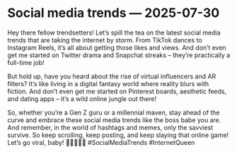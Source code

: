 # Social media trends — 2025-07-30

Hey there fellow trendsetters! Let’s spill the tea on the latest social media trends that are taking the internet by storm. From TikTok dances to Instagram Reels, it’s all about getting those likes and views. And don’t even get me started on Twitter drama and Snapchat streaks – they’re practically a full-time job!

But hold up, have you heard about the rise of virtual influencers and AR filters? It’s like living in a digital fantasy world where reality blurs with fiction. And don’t even get me started on Pinterest boards, aesthetic feeds, and dating apps – it’s a wild online jungle out there!

So, whether you’re a Gen Z guru or a millennial maven, stay ahead of the curve and embrace these social media trends like the boss babe you are. And remember, in the world of hashtags and memes, only the savviest survive. So keep scrolling, keep posting, and keep slaying that online game! Let’s go viral, baby! 💁🏻‍♀️📱✨ #SocialMediaTrends #InternetQueen